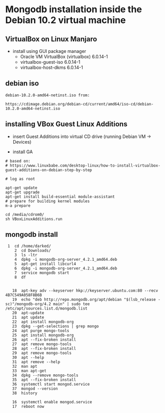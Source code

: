 # Mongodb installation inside the Debian 10.2 virtual machine


## VirtualBox on Linux Manjaro 

* install using GUI package manager
    * Oracle VM VirtualBox (virtualbox)  6.0.14-1  
    * virtualbox-guest-iso  6.0.14-1
    * virtualbox-host-dkms  6.0.14-1
    
## debian iso 

```
debian-10.2.0-amd64-netinst.iso from:

https://cdimage.debian.org/debian-cd/current/amd64/iso-cd/debian-10.2.0-amd64-netinst.iso
```

## installing VBox Guest Linux Additions 


*  insert Guest Additions into virtual CD drive (running Debian VM -> Devices)  


* install GA  

```
# based on:
# https://www.linuxbabe.com/desktop-linux/how-to-install-virtualbox-guest-additions-on-debian-step-by-step 

# log as root

apt-get update
apt-get upgrade
apt-get install build-essential module-assistant
# prepare for building kernel modules
m-a prepare

cd /media/cdrom0/
sh VBoxLinuxAdditions.run 
```

## mongodb install

```
 1  cd /home/darked/
    2  cd Downloads/
    3  ls -ltr
    4  dpkg -i mongodb-org-server_4.2.1_amd64.deb 
    5  apt-get install libcurl4 
    6  dpkg -i mongodb-org-server_4.2.1_amd64.deb 
    7  service mongodb start 
    8  df


   18  apt-key adv --keyserver hkp://keyserver.ubuntu.com:80 --recv 4B7C549A058F8B6B
   19  echo "deb http://repo.mongodb.org/apt/debian "$(lsb_release -sc)"/mongodb-org/4.2 main" | sudo tee /etc/apt/sources.list.d/mongodb.list
   20  apt-update
   21  apt update
   22  apt install mongodb-org
   23  dpkg --get-selections | grep mongo
   24  apt purge mongo-tools 
   25  apt install mongodb-org
   26  apt --fix-broken install 
   27  apt remove mongo-tools 
   28  apt --fix-broken install 
   29  apt remove mongo-tools 
   30  apt --help
   31  apt remove --help
   32  man apt 
   33  man apt-get
   34  dpkg --remove mongo-tools 
   35  apt --fix-broken install 
   36  systemctl start mongod.service
   37  mongod --version
   38  history 

   16  systemctl enable mongod.service 
   17  reboot now
```

